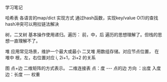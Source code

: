 学习笔记

哈希表
    各语言的map/dict 实现方式
    通过hash函数，实现key/value  O(1)的查找
    hash冲突可以用拉链法解决


树，二叉树
    基本操作使用递归。遍历： 前，中，后
    遍历的思想理解了。但栈的思想一直理解不了。



堆 应用常见场景，维护一个最大或最小
二叉堆 用数组存储。对应节点位置， 在堆中 根，左，右位置对应 i, 2i+1，2i+2 的关系

图 点+边
二维矩阵的方式表示。 二维连接表
点：度 --- 点的边   方向 ：出度 入度
边：长度 --- 权重

